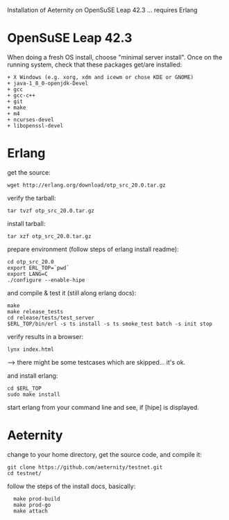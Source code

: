 Installation of Aeternity on OpenSuSE Leap 42.3
... requires Erlang 

OpenSuSE Leap 42.3
==================
When doing a fresh OS install, choose "minimal server install".
Once on the running system, check that these packages get/are installed:
```
+ X Windows (e.g. xorg, xdm and icewm or chose KDE or GNOME)
+ java-1_8_0-openjdk-Devel 
+ gcc
+ gcc-c++
+ git
+ make
+ m4
+ ncurses-devel
+ libopenssl-devel
```

Erlang
======
get the source:
```
wget http://erlang.org/download/otp_src_20.0.tar.gz
```
verify the tarball:
```
tar tvzf otp_src_20.0.tar.gz
```
install tarball:
```
tar xzf otp_src_20.0.tar.gz
```
prepare environment (follow steps of erlang install readme):
```
cd otp_src_20.0
export ERL_TOP=`pwd`
export LANG=C
./configure --enable-hipe
```
and compile & test it (still along erlang docs):
```
make
make release_tests
cd release/tests/test_server
$ERL_TOP/bin/erl -s ts install -s ts smoke_test batch -s init stop
```
verify results in a browser:
```
lynx index.html 
```
--> there might be some testcases which are skipped... it's ok.

and install erlang:
```
cd $ERL_TOP
sudo make install 
```
start erlang from your command line and see, if [hipe] is displayed.


Aeternity
=========
change to your home directory, get the source code, and compile it:
```
git clone https://github.com/aeternity/testnet.git
cd testnet/
```
follow the steps of the install docs, basically:
```
  make prod-build
  make prod-go
  make attach
```



